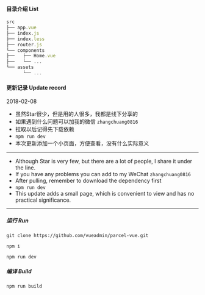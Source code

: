 #### 目录介绍 List
```js
src
├── app.vue
├── index.js
├── index.less
├── router.js
└── components
├──   ├── Home.vue
├──   └── ...
└── assets
      └── ...
```


#### 更新记录 Update record

2018-02-08

- 虽然Star很少，但是用的人很多，我都是线下分享的
- 如果遇到什么问题可以加我的微信 `zhangchuang0816`
- 拉取以后记得先下载依赖
- `npm run dev`
- 本次更新添加一个小页面，方便查看，没有什么实际意义

---

- Although Star is very few, but there are a lot of people, I share it under the line.
- If you have any problems you can add to my WeChat `zhangchuang0816`
- After pulling, remember to download the dependency first
- `npm run dev`
- This update adds a small page, which is convenient to view and has no practical significance.

---

##### 运行 Run
```
git clone https://github.com/vueadmin/parcel-vue.git

npm i

npm run dev
```

##### 编译 Build
```
npm run build
```